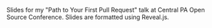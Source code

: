 Slides for my "Path to Your First Pull Request" talk at Central PA Open Source Conference. Slides are formatted using Reveal.js.